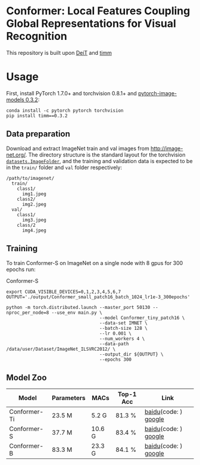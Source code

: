 # Conformer: Local Features Coupling Global Representations for Visual Recognition

This repository is built upon [DeiT](https://github.com/facebookresearch/deit) and [timm](https://github.com/rwightman/pytorch-image-models)

# Usage

First, install PyTorch 1.7.0+ and torchvision 0.8.1+ and [pytorch-image-models 0.3.2](https://github.com/rwightman/pytorch-image-models):

```
conda install -c pytorch pytorch torchvision
pip install timm==0.3.2
```

## Data preparation

Download and extract ImageNet train and val images from http://image-net.org/.
The directory structure is the standard layout for the torchvision [`datasets.ImageFolder`](https://pytorch.org/docs/stable/torchvision/datasets.html#imagefolder), and the training and validation data is expected to be in the `train/` folder and `val` folder respectively:

```
/path/to/imagenet/
  train/
    class1/
      img1.jpeg
    class2/
      img2.jpeg
  val/
    class1/
      img3.jpeg
    class/2
      img4.jpeg
```

## Training
To train Conformer-S on ImageNet on a single node with 8 gpus for 300 epochs run:

Conformer-S
```
export CUDA_VISIBLE_DEVICES=0,1,2,3,4,5,6,7
OUTPUT='./output/Conformer_small_patch16_batch_1024_lr1e-3_300epochs'

python -m torch.distributed.launch --master_port 50130 --nproc_per_node=8 --use_env main.py \
                                   --model Conformer_tiny_patch16 \
                                   --data-set IMNET \
                                   --batch-size 128 \
                                   --lr 0.001 \
                                   --num_workers 4 \
                                   --data-path /data/user/Dataset/ImageNet_ILSVRC2012/ \
                                   --output_dir ${OUTPUT} \
                                   --epochs 300
```

## Model Zoo

| Model        | Parameters | MACs   | Top-1 Acc | Link |
| ------------ | ---------- | ------ | --------- | ---- |
| Conformer-Ti | 23.5 M     | 5.2 G  | 81.3 %    | [baidu]()(code: ) [google]() |
| Conformer-S  | 37.7 M     | 10.6 G | 83.4 %    | [baidu]()(code: ) [google]() |
| Conformer-B  | 83.3 M     | 23.3 G | 84.1 %    | [baidu]()(code: ) [google]() |